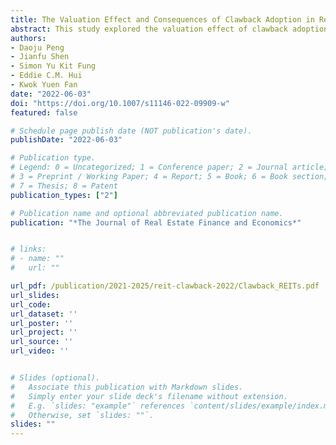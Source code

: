 ```yaml
---
title: The Valuation Effect and Consequences of Clawback Adoption in Real Estate Investment Trusts
abstract: This study explored the valuation effect of clawback adoption in the REIT market and identified possible channels through which clawback may generate benefits to REITs. We first found that the stock market reacts positively to the announcement of clawback adoption, and that market response is more pronounced when the clawback policy is strong, based on a sample of initial clawback adoptions in REITs between 2007 and 2018. The valuation effect of clawback adoption is stronger among those REITs with higher likelihood of restatements and greater disclosure opacity prior to adoption, suggesting that REIT investors anticipate that the adopted clawbacks will reduce financial restatement risks and improve disclosure quality. Our further analysis found that clawback adoption reduces the chance that REITs will receive comment letters from the regulator, improve financial reporting readability and decrease investment aggressiveness in REITs. Compared with weak clawback adopters, strong adopters have lower incidences of financial restatements in the post-adoption period. Our findings indicate that clawback is a value-relevant corporate governance mechanism in REITs.
authors:
- Daoju Peng
- Jianfu Shen
- Simon Yu Kit Fung
- Eddie C.M. Hui
- Kwok Yuen Fan
date: "2022-06-03"
doi: "https://doi.org/10.1007/s11146-022-09909-w"
featured: false

# Schedule page publish date (NOT publication's date).
publishDate: "2022-06-03"

# Publication type.
# Legend: 0 = Uncategorized; 1 = Conference paper; 2 = Journal article;
# 3 = Preprint / Working Paper; 4 = Report; 5 = Book; 6 = Book section;
# 7 = Thesis; 8 = Patent
publication_types: ["2"]

# Publication name and optional abbreviated publication name.
publication: "*The Journal of Real Estate Finance and Economics*"


# links:
# - name: ""
#   url: ""

url_pdf: /publication/2021-2025/reit-clawback-2022/Clawback_REITs.pdf
url_slides:
url_code: 
url_dataset: ''
url_poster: ''
url_project: ''
url_source: ''
url_video: ''


# Slides (optional).
#   Associate this publication with Markdown slides.
#   Simply enter your slide deck's filename without extension.
#   E.g. `slides: "example"` references `content/slides/example/index.md`.
#   Otherwise, set `slides: ""`.
slides: ""
---
```


